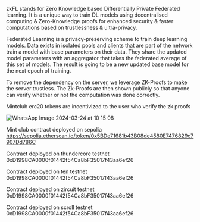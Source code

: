 zkFL stands for Zero Knowledge based Differentially Private Federated learning. It is a unique way to train DL models using decentralised computing & Zero-Knowledge proofs for enhanced security & faster computations based on trustlessness & ultra-privacy.

Federated Learning is a privacy-preserving scheme to train deep learning models. Data exists in isolated pools and clients that are part of the network train a model with base parameters on their data. They share the updated model parameters with an aggregator that takes the federated average of this set of models. The result is going to be a new updated base model for the next epoch of training.

To remove the dependency on the server, we leverage ZK-Proofs to make the server trustless. The Zk-Proofs are then shown publicly so that anyone can verify whether or not the computation was done correctly.


Mintclub erc20 tokens are incentivized to the user who verify the zk proofs 

![WhatsApp Image 2024-03-24 at 10 15 08](https://github.com/deepshah9696/FedLearning/assets/136230373/300933dc-f6b6-490d-a1a3-e29a3a770642)

Mint club contract deployed on sepolia
 https://sepolia.etherscan.io/token/0x5BDe71681b43B08de4580E7476829c7907Dd786C


Contract deployed on thundercore testnet 0xD1998CA0000f01442f54Ca8bF35017f43aa6ef26

Contract deployed on ten testnet  0xD1998CA0000f01442f54Ca8bF35017f43aa6ef26 

Contract deployed on zircuit testnet 0xD1998CA0000f01442f54Ca8bF35017f43aa6ef26

Contract deployed on scroll testnet 0xD1998CA0000f01442f54Ca8bF35017f43aa6ef26
